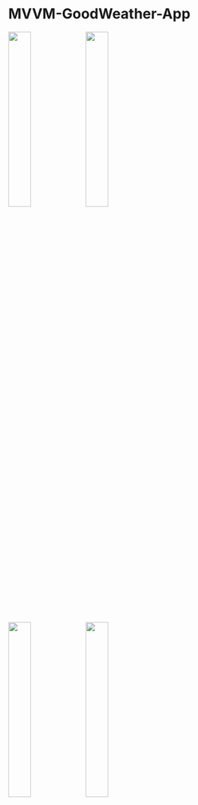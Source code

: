 # MVVM-GoodWeather-App
<p float="left">
<img src="https://user-images.githubusercontent.com/76806086/230564568-968a7ba6-10f3-42cf-91ad-2f6dfdabab1b.png" width="30%" height="30%" />
<img src="https://user-images.githubusercontent.com/76806086/230564574-abfd7f1d-0cd7-46f0-9fb3-e0e34435a735.png" width="30%" height="30%" />
</p>
<p float="left">
<img src="https://user-images.githubusercontent.com/76806086/230564512-9385b15d-707b-407a-8eff-336cd6fb2b0a.png" width="30%" height="30%" />
<img src="https://user-images.githubusercontent.com/76806086/230564579-28c1e710-51e8-418f-8a6a-f04b61aa07d0.png" width="30%" height="30%" />
</p>
